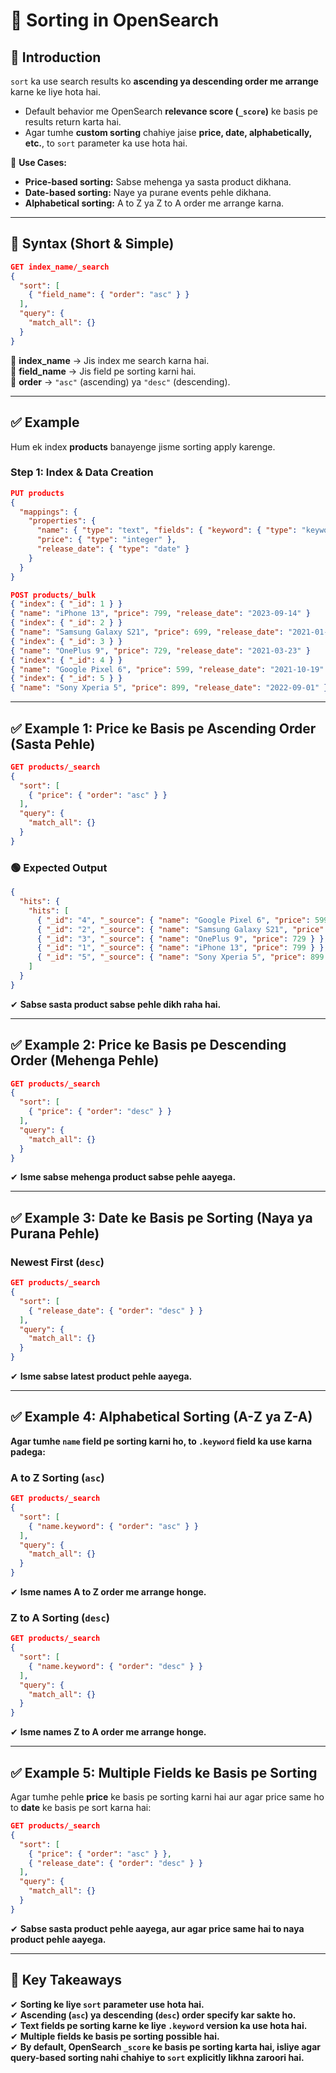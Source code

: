 # **📌 Sorting in OpenSearch**  

## **📌 Introduction**  
`sort` ka use search results ko **ascending ya descending order me arrange** karne ke liye hota hai.  
- Default behavior me OpenSearch **relevance score (`_score`)** ke basis pe results return karta hai.  
- Agar tumhe **custom sorting** chahiye jaise **price, date, alphabetically, etc.**, to `sort` parameter ka use hota hai.  

📌 **Use Cases:**  
- **Price-based sorting:** Sabse mehenga ya sasta product dikhana.  
- **Date-based sorting:** Naye ya purane events pehle dikhana.  
- **Alphabetical sorting:** A to Z ya Z to A order me arrange karna.  

---

## **📌 Syntax (Short & Simple)**  
```json
GET index_name/_search
{
  "sort": [
    { "field_name": { "order": "asc" } }
  ],
  "query": {
    "match_all": {}
  }
}
```
🔹 **index_name** → Jis index me search karna hai.  
🔹 **field_name** → Jis field pe sorting karni hai.  
🔹 **order** → `"asc"` (ascending) ya `"desc"` (descending).  

---

## **✅ Example**  
Hum ek index **products** banayenge jisme sorting apply karenge.

### **Step 1: Index & Data Creation**
```json
PUT products
{
  "mappings": {
    "properties": {
      "name": { "type": "text", "fields": { "keyword": { "type": "keyword" } } },
      "price": { "type": "integer" },
      "release_date": { "type": "date" }
    }
  }
}
```

```json
POST products/_bulk
{ "index": { "_id": 1 } }
{ "name": "iPhone 13", "price": 799, "release_date": "2023-09-14" }
{ "index": { "_id": 2 } }
{ "name": "Samsung Galaxy S21", "price": 699, "release_date": "2021-01-29" }
{ "index": { "_id": 3 } }
{ "name": "OnePlus 9", "price": 729, "release_date": "2021-03-23" }
{ "index": { "_id": 4 } }
{ "name": "Google Pixel 6", "price": 599, "release_date": "2021-10-19" }
{ "index": { "_id": 5 } }
{ "name": "Sony Xperia 5", "price": 899, "release_date": "2022-09-01" }
```

---

## **✅ Example 1: Price ke Basis pe Ascending Order (Sasta Pehle)**
```json
GET products/_search
{
  "sort": [
    { "price": { "order": "asc" } }
  ],
  "query": {
    "match_all": {}
  }
}
```
### **🟢 Expected Output**
```json
{
  "hits": {
    "hits": [
      { "_id": "4", "_source": { "name": "Google Pixel 6", "price": 599 } },
      { "_id": "2", "_source": { "name": "Samsung Galaxy S21", "price": 699 } },
      { "_id": "3", "_source": { "name": "OnePlus 9", "price": 729 } },
      { "_id": "1", "_source": { "name": "iPhone 13", "price": 799 } },
      { "_id": "5", "_source": { "name": "Sony Xperia 5", "price": 899 } }
    ]
  }
}
```
✔ **Sabse sasta product sabse pehle dikh raha hai.**  

---

## **✅ Example 2: Price ke Basis pe Descending Order (Mehenga Pehle)**
```json
GET products/_search
{
  "sort": [
    { "price": { "order": "desc" } }
  ],
  "query": {
    "match_all": {}
  }
}
```
✔ **Isme sabse mehenga product sabse pehle aayega.**  

---

## **✅ Example 3: Date ke Basis pe Sorting (Naya ya Purana Pehle)**  
### **Newest First (`desc`)**
```json
GET products/_search
{
  "sort": [
    { "release_date": { "order": "desc" } }
  ],
  "query": {
    "match_all": {}
  }
}
```
✔ **Isme sabse latest product pehle aayega.**  

---

## **✅ Example 4: Alphabetical Sorting (A-Z ya Z-A)**
**Agar tumhe `name` field pe sorting karni ho, to `.keyword` field ka use karna padega:**  

### **A to Z Sorting (`asc`)**
```json
GET products/_search
{
  "sort": [
    { "name.keyword": { "order": "asc" } }
  ],
  "query": {
    "match_all": {}
  }
}
```
✔ **Isme names A to Z order me arrange honge.**  

### **Z to A Sorting (`desc`)**
```json
GET products/_search
{
  "sort": [
    { "name.keyword": { "order": "desc" } }
  ],
  "query": {
    "match_all": {}
  }
}
```
✔ **Isme names Z to A order me arrange honge.**  

---

## **✅ Example 5: Multiple Fields ke Basis pe Sorting**
Agar tumhe pehle **price** ke basis pe sorting karni hai aur agar price same ho to **date** ke basis pe sort karna hai:  
```json
GET products/_search
{
  "sort": [
    { "price": { "order": "asc" } },
    { "release_date": { "order": "desc" } }
  ],
  "query": {
    "match_all": {}
  }
}
```
✔ **Sabse sasta product pehle aayega, aur agar price same hai to naya product pehle aayega.**  

---

## **📌 Key Takeaways**  
✔ **Sorting ke liye `sort` parameter use hota hai.**  
✔ **Ascending (`asc`) ya descending (`desc`) order specify kar sakte ho.**  
✔ **Text fields pe sorting karne ke liye `.keyword` version ka use hota hai.**  
✔ **Multiple fields ke basis pe sorting possible hai.**  
✔ **By default, OpenSearch `_score` ke basis pe sorting karta hai, isliye agar query-based sorting nahi chahiye to `sort` explicitly likhna zaroori hai.**  


